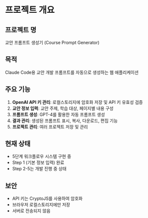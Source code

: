 # 프로젝트 개요

## 프로젝트 명
교안 프롬프트 생성기 (Course Prompt Generator)

## 목적
Claude Code용 교안 개발 프롬프트를 자동으로 생성하는 웹 애플리케이션

## 주요 기능
1. **OpenAI API 키 관리**: 로컬스토리지에 암호화 저장 및 API 키 유효성 검증
2. **교안 정보 입력**: 교안 주제, 학습 대상, 페이지별 내용 구성
3. **프롬프트 생성**: GPT-4를 활용한 자동 프롬프트 생성
4. **결과 관리**: 생성된 프롬프트 표시, 복사, 다운로드, 편집 기능
5. **프로젝트 관리**: 여러 프로젝트 저장 및 관리

## 현재 상태
- 5단계 워크플로우 시스템 구현 중
- Step 1 (기본 정보 입력) 완료
- Step 2-5는 개발 진행 중 상태

## 보안
- API 키는 CryptoJS를 사용하여 암호화
- 브라우저 로컬스토리지에만 저장
- 서버로 전송되지 않음